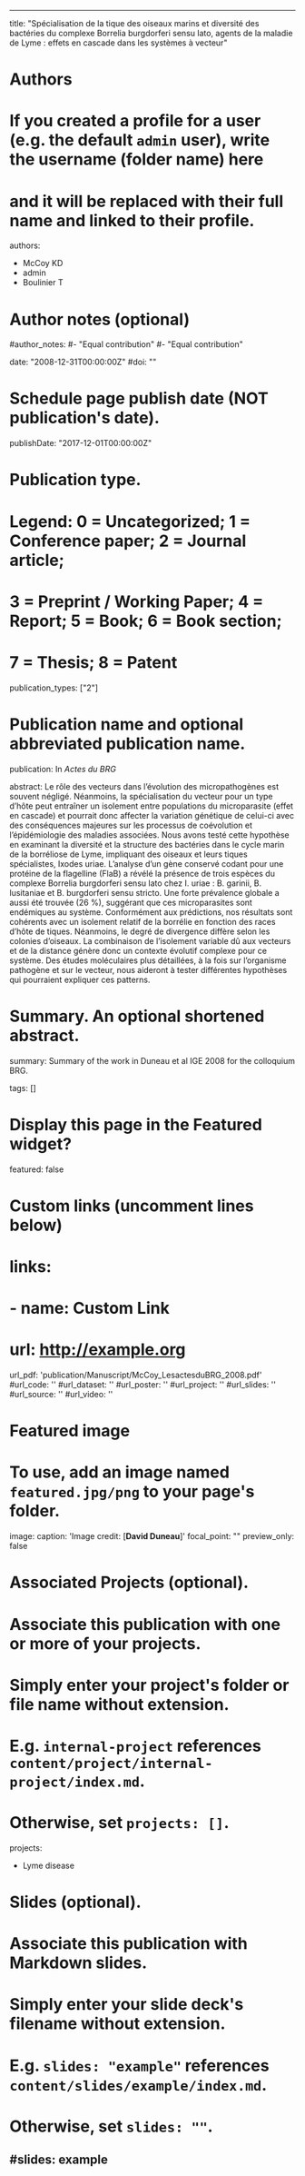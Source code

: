  ---
title: "Spécialisation de la tique des oiseaux marins et diversité des bactéries du complexe Borrelia burgdorferi sensu lato, agents de la maladie de Lyme : effets en cascade dans les systèmes à vecteur"

# Authors
# If you created a profile for a user (e.g. the default `admin` user), write the username (folder name) here 
# and it will be replaced with their full name and linked to their profile.
authors: 
- McCoy KD 
- admin
- Boulinier T

# Author notes (optional)
#author_notes:
#- "Equal contribution"
#- "Equal contribution"

date: "2008-12-31T00:00:00Z"
#doi: ""

# Schedule page publish date (NOT publication's date).
publishDate: "2017-12-01T00:00:00Z"

# Publication type.
# Legend: 0 = Uncategorized; 1 = Conference paper; 2 = Journal article;
# 3 = Preprint / Working Paper; 4 = Report; 5 = Book; 6 = Book section;
# 7 = Thesis; 8 = Patent
publication_types: ["2"]

# Publication name and optional abbreviated publication name.
publication: In *Actes du BRG*

abstract: Le rôle des vecteurs dans l’évolution des micropathogènes est souvent négligé. Néanmoins, la spécialisation du vecteur pour un type d’hôte peut entraîner un isolement entre populations du microparasite (effet en cascade) et pourrait donc affecter la variation génétique de celui-ci avec des conséquences majeures sur les processus de coévolution et l’épidémiologie des maladies associées. Nous avons testé cette hypothèse en examinant la diversité et la structure des bactéries dans le cycle marin de la borréliose de Lyme, impliquant des oiseaux et leurs tiques spécialistes, Ixodes uriae. L’analyse d’un gène conservé codant pour une protéine de la flagelline (FlaB) a révélé la présence de trois espèces du complexe Borrelia burgdorferi sensu lato chez I. uriae : B. garinii, B. lusitaniae et B. burgdorferi sensu stricto. Une forte prévalence globale a aussi été trouvée (26 %), suggérant que ces microparasites sont endémiques au système. Conformément aux prédictions, nos résultats sont cohérents avec un isolement relatif de la borrélie en fonction des races d’hôte de tiques. Néanmoins, le degré de divergence diffère selon les colonies d’oiseaux. La combinaison de l’isolement variable dû aux vecteurs et de la distance génère donc un contexte évolutif complexe pour ce système. Des études moléculaires plus détaillées, à la fois sur l’organisme pathogène et sur le vecteur, nous aideront à tester différentes hypothèses qui pourraient expliquer ces patterns. 

# Summary. An optional shortened abstract.
summary: Summary of the work in Duneau et al IGE 2008 for the colloquium BRG.

tags: []

# Display this page in the Featured widget?
featured: false

# Custom links (uncomment lines below)
# links:
# - name: Custom Link
#   url: http://example.org

url_pdf: 'publication/Manuscript/McCoy_LesactesduBRG_2008.pdf'
#url_code: ''
#url_dataset: ''
#url_poster: ''
#url_project: ''
#url_slides: ''
#url_source: ''
#url_video: ''

# Featured image
# To use, add an image named `featured.jpg/png` to your page's folder. 
image:
  caption: 'Image credit: [**David Duneau**]'
  focal_point: ""
  preview_only: false

# Associated Projects (optional).
#   Associate this publication with one or more of your projects.
#   Simply enter your project's folder or file name without extension.
#   E.g. `internal-project` references `content/project/internal-project/index.md`.
#   Otherwise, set `projects: []`.
projects:
- Lyme disease

# Slides (optional).
#   Associate this publication with Markdown slides.
#   Simply enter your slide deck's filename without extension.
#   E.g. `slides: "example"` references `content/slides/example/index.md`.
#   Otherwise, set `slides: ""`.
#slides: example
---
